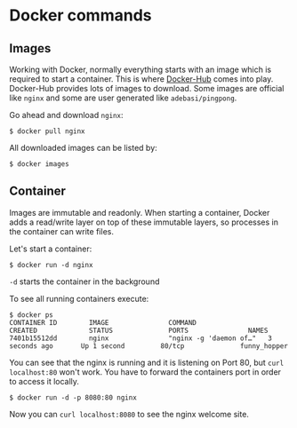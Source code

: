 # Docker commands

## Images

Working with Docker, normally everything starts with an image which is required to start a container. This is where [Docker-Hub](hub.docker.com) comes into play. Docker-Hub provides lots of images to download. Some images are official like `nginx` and some are user generated like `adebasi/pingpong`.

Go ahead and download `nginx`:

`$ docker pull nginx`

All downloaded images can be listed by:

`$ docker images`

## Container

Images are immutable and readonly. When starting a container, Docker adds a read/write layer on top of these immutable layers, so processes in the container can write files.

Let's start a container:

`$ docker run -d nginx`

`-d` starts the container in the background

To see all running containers execute:

```
$ docker ps
CONTAINER ID        IMAGE               COMMAND                  CREATED             STATUS              PORTS               NAMES
7401b15512dd        nginx               "nginx -g 'daemon of…"   3 seconds ago       Up 1 second         80/tcp              funny_hopper
```

You can see that the nginx is running and it is listening on Port 80, but `curl localhost:80` won't work. You have to forward the containers port in order to access it locally.

`$ docker run -d -p 8080:80 nginx`

Now you can `curl localhost:8080` to see the nginx welcome site.